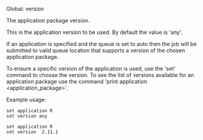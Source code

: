Global: version

The application package version.

This is the application version to be used. 
By default the value is 'any'.

If an application is specified and the queue is set to auto then the job will be submitted
to valid queue location that supports a version of the chosen application package.

To ensure a specific version of the application is used, use the 'set' command to choose the version.
To see the list of versions available for an application package use the command 'print application <application_package>'.

Example usage:

    set application R
    set version any

    set application R
    set version  2.11.1

    
